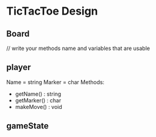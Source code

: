 # TicTacToe Design

## Board

// write your methods name and variables that are usable 


## player 

Name = string
Marker = char
Methods:
- getName() : string
- getMarker() : char
- makeMove() : void

## gameState
